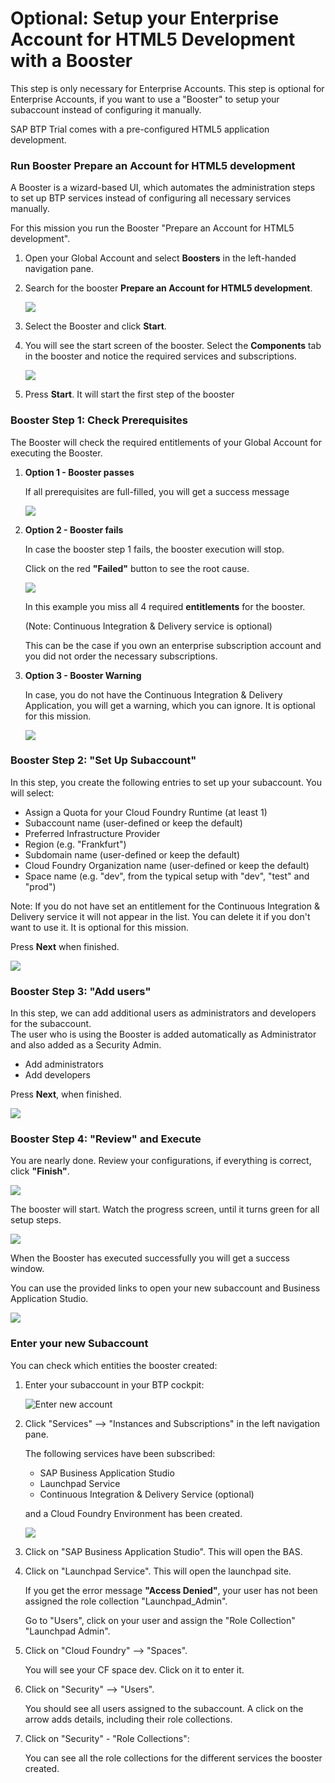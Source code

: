 
# Optional: Setup your Enterprise Account for HTML5 Development with a Booster

This step is only necessary for Enterprise Accounts. This step is optional for Enterprise Accounts, if you want to use a "Booster" to setup your subaccount instead of configuring it manually.

SAP BTP Trial comes with a pre-configured HTML5 application development.




### Run Booster Prepare an Account for HTML5 development
 
A Booster is a wizard-based UI, which automates the administration steps to set up BTP services instead of configuring all necessary services manually.

For this mission you run the Booster "Prepare an Account for HTML5 development".


1. Open your Global Account and select **Boosters** in the left-handed navigation pane.

2. Search for the booster **Prepare an Account for HTML5 development**.

    ![](images/2_ea_2_booster_html5.png)

3. Select the Booster and click **Start**. 

4. You will see the start screen of the booster. Select the **Components** tab in the booster and notice the required services and subscriptions. 


    ![](images/2_ea_3_booster_comps.png)

5. Press **Start**. It will start the first step of the booster


### Booster Step 1: Check Prerequisites

The Booster will check the required entitlements of your Global Account for executing the Booster.

1. **Option 1 - Booster passes**

    If all prerequisites are full-filled, you will get a success message
    
    ![](images/2_ea_5_booster_pass.png)


2. **Option 2 - Booster fails**

    In case the booster step 1 fails, the booster execution will stop.

    Click on the red **"Failed"** button to see the root cause.

    ![](images/2_ea_4_booster_fails.png)

    In this example you miss all 4 required **entitlements** for the booster. 

    (Note: Continuous Integration & Delivery service is optional)

    This can be the case if you own an enterprise subscription account and you did not order the necessary subscriptions.    
 
 
  

3. **Option 3 - Booster Warning**

    In case, you do not have the Continuous Integration & Delivery Application, you will get a warning, which you can ignore. It is optional for this mission.
    
    ![](images/2_ea_6_booster_warning.png)
    


###  Booster Step 2: "Set Up Subaccount"


In this step, you create the following entries to set up your subaccount. You will select:

- Assign a Quota for your Cloud Foundry Runtime (at least 1)
- Subaccount name (user-defined or keep the default)
- Preferred Infrastructure Provider 
- Region (e.g. "Frankfurt") 
- Subdomain name (user-defined or keep the default)
- Cloud Foundry Organization name (user-defined or keep the default)
- Space name (e.g. "dev", from the typical setup with "dev", "test" and "prod")

Note: If you do not have set an entitlement for the Continuous Integration & Delivery service it will not appear in the list. You can delete it if you don't want to use it. It is optional for this mission.

Press **Next** when finished.


![](images/2_ea_7_booster_step2.png)




### Booster Step 3: "Add users"

In this step, we can add additional users as administrators and developers for the subaccount. <br>
The user who is using the Booster is added automatically as Administrator and also added as a Security Admin.


* Add administrators
* Add developers

Press **Next**, when finished.

![](images/2_ea_8_booster_step3.png)


### Booster Step 4: "Review" and Execute

You are nearly done. Review your configurations, if everything is correct, click **"Finish"**. 


![](images/2_ea_9_booster_step4.png)


The booster will start. Watch the progress screen, until it turns green for all setup steps.

![](images/2_ea_10_booster_run.png)

When the Booster has executed successfully you will get a success window. 

You can use the provided links to open your new subaccount and Business Application Studio.


![](images/2_ea_11_booster_success.png)



### Enter your new Subaccount

You can check which entities the booster created:

1. Enter your subaccount in your BTP cockpit:

    ![Enter new account](images/2_ea_12_account_new.png)

2. Click "Services" --> "Instances and Subscriptions" in the left navigation pane.
   
    The following services have been subscribed:

    - SAP Business Application Studio
    - Launchpad Service
    - Continuous Integration & Delivery Service (optional)

    and a Cloud Foundry Environment has been created.

   ![](images/2_ea_13_account_inspect.png)


2. Click on "SAP Business Application Studio". This will open the BAS.


3. Click on "Launchpad Service". This will open the launchpad site.

   If you get the error message **"Access Denied"**, your user has not been assigned the role collection "Launchpad_Admin".

   Go to "Users", click on your user and assign the "Role Collection" "Launchpad Admin".

4. Click on "Cloud Foundry" --> "Spaces".
   
    You will see your CF space dev. Click on it to enter it.

5. Click on "Security" --> "Users".
    
    You should see all users assigned to the subaccount. A click on the arrow adds details, including their role collections.

6. Click on "Security" - "Role Collections":
    
    You can see all the role collections for the different services the booster created. 





